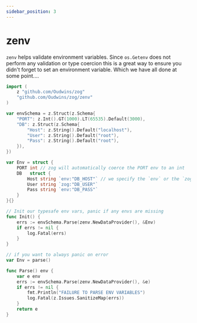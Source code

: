 ```yaml
---
sidebar_position: 3
---
```


# zenv

`zenv` helps validate environment variables. Since `os.Getenv` does not perform any validation or type coercion this is a great way to ensure you didn't forget to set an environment variable. Which we have all done at some point....

```go
import (
	z "github.com/Oudwins/zog"
	"github.com/Oudwins/zog/zenv"
)

var envSchema = z.Struct(z.Schema{
	"PORT": z.Int().GT(1000).LT(65535).Default(3000),
	"DB": z.Struct(z.Schema{
		"Host": z.String().Default("localhost"),
		"User": z.String().Default("root"),
		"Pass": z.String().Default("root"),
	}),
})

var Env = struct {
	PORT int // zog will automatically coerce the PORT env to an int
	DB   struct {
		Host string `env:"DB_HOST"` // we specify the `env` or the `zog` tag to tell zog to parse the field from the DB_HOST environment variable. See parsing for more info on struct tags
		User string `zog:"DB_USER"`
		Pass string `env:"DB_PASS"`
	}
}{}

// Init our typesafe env vars, panic if any envs are missing
func Init() {
	errs := envSchema.Parse(zenv.NewDataProvider(), &Env)
	if errs != nil {
		log.Fatal(errs)
	}
}

// if you want to always panic on error
var Env = parse()

func Parse() env {
	var e env
	errs := envSchema.Parse(zenv.NewDataProvider(), &e)
	if errs != nil {
		fmt.Println("FAILURE TO PARSE ENV VARIABLES")
		log.Fatal(z.Issues.SanitizeMap(errs))
	}
	return e
}
```
